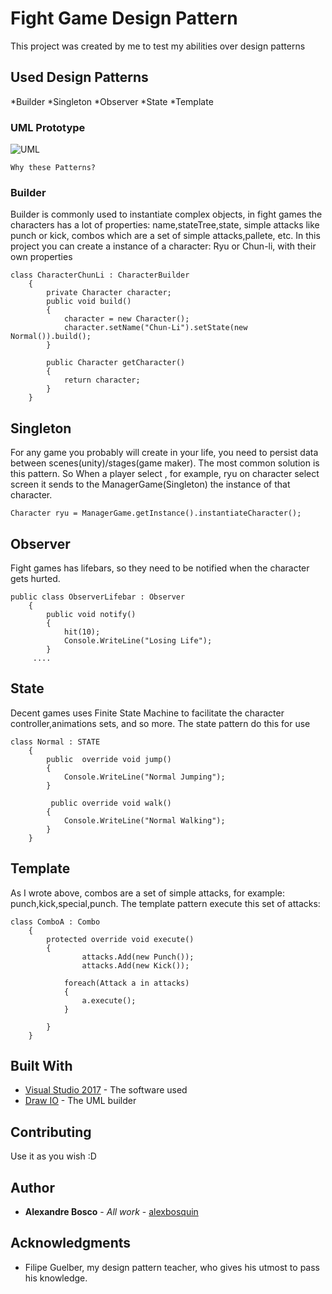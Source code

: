 # Fight Game Design Pattern
This project was created by me to test my abilities over design patterns

## Used Design Patterns

*Builder
*Singleton
*Observer
*State
*Template

### UML Prototype
![UML](https://i.imgur.com/bmezYsn.png)

```
Why these Patterns?
```

### Builder

Builder is commonly used to instantiate complex objects, in fight games the characters has a lot of properties: name,stateTree,state,
simple attacks like punch or kick, combos which are a set of simple attacks,pallete, etc.
In this project you can create a instance of a character: Ryu or Chun-li, with their own properties

```
class CharacterChunLi : CharacterBuilder
    {
        private Character character;
        public void build()
        {
            character = new Character();
            character.setName("Chun-Li").setState(new Normal()).build();
        }

        public Character getCharacter()
        {
            return character;
        }
    }
```

## Singleton

For any game you probably will create in your life, you need to persist data between scenes(unity)/stages(game maker). The most common
solution is this pattern. So When a player select , for example, ryu on character select screen it sends to the ManagerGame(Singleton)
the instance of that character.

```
Character ryu = ManagerGame.getInstance().instantiateCharacter();
```

## Observer

Fight games has lifebars, so they need to be notified when the character gets hurted.

```
public class ObserverLifebar : Observer
    {
        public void notify()
        {
            hit(10);
            Console.WriteLine("Losing Life");
        }
     ....
```

## State

Decent games uses Finite State Machine to facilitate the character controller,animations sets, and so more. The state pattern do this for use

```
class Normal : STATE
    {
        public  override void jump()
        {
            Console.WriteLine("Normal Jumping");
        }

         public override void walk()
        {
            Console.WriteLine("Normal Walking");
        }
    }
```

## Template

As I wrote above, combos are a set of simple attacks, for example: punch,kick,special,punch. The template pattern execute this set of attacks:

```
class ComboA : Combo
    {
        protected override void execute()
        {
                attacks.Add(new Punch());
                attacks.Add(new Kick());

            foreach(Attack a in attacks)
            {
                a.execute();
            }

        }
    }
```


## Built With

* [Visual Studio 2017](https://www.visualstudio.com) - The software used
* [Draw IO](https://www.draw.io) - The UML builder

## Contributing

Use it as you wish :D


## Author

* **Alexandre Bosco** - *All work* - [alexbosquin](https://github.com/alexbosquin)

## Acknowledgments

* Filipe Guelber, my design pattern teacher, who gives his utmost to pass his knowledge.
